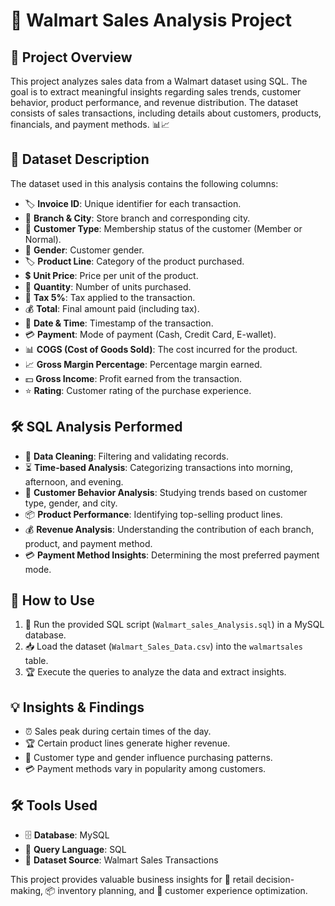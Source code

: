 # 🛒 Walmart Sales Analysis Project

## 📌 Project Overview
This project analyzes sales data from a Walmart dataset using SQL. The goal is to extract meaningful insights regarding sales trends, customer behavior, product performance, and revenue distribution. The dataset consists of sales transactions, including details about customers, products, financials, and payment methods. 📊📈

## 📂 Dataset Description
The dataset used in this analysis contains the following columns:
- 🏷 **Invoice ID**: Unique identifier for each transaction.
- 🏬 **Branch & City**: Store branch and corresponding city.
- 👥 **Customer Type**: Membership status of the customer (Member or Normal).
- 🚻 **Gender**: Customer gender.
- 🏷 **Product Line**: Category of the product purchased.
- 💲 **Unit Price**: Price per unit of the product.
- 🔢 **Quantity**: Number of units purchased.
- 🏦 **Tax 5%**: Tax applied to the transaction.
- 💰 **Total**: Final amount paid (including tax).
- 📅 **Date & Time**: Timestamp of the transaction.
- 💳 **Payment**: Mode of payment (Cash, Credit Card, E-wallet).
- 📊 **COGS (Cost of Goods Sold)**: The cost incurred for the product.
- 📈 **Gross Margin Percentage**: Percentage margin earned.
- 💵 **Gross Income**: Profit earned from the transaction.
- ⭐ **Rating**: Customer rating of the purchase experience.

## 🛠 SQL Analysis Performed
- 🧹 **Data Cleaning**: Filtering and validating records.
- ⏳ **Time-based Analysis**: Categorizing transactions into morning, afternoon, and evening.
- 👥 **Customer Behavior Analysis**: Studying trends based on customer type, gender, and city.
- 📦 **Product Performance**: Identifying top-selling product lines.
- 💰 **Revenue Analysis**: Understanding the contribution of each branch, product, and payment method.
- 💳 **Payment Method Insights**: Determining the most preferred payment mode.

## 🔧 How to Use
1. 🚀 Run the provided SQL script (`Walmart_sales_Analysis.sql`) in a MySQL database.
2. 📥 Load the dataset (`Walmart_Sales_Data.csv`) into the `walmartsales` table.
3. 🏆 Execute the queries to analyze the data and extract insights.

## 💡 Insights & Findings
- ⏰ Sales peak during certain times of the day.
- 🏆 Certain product lines generate higher revenue.
- 👥 Customer type and gender influence purchasing patterns.
- 💳 Payment methods vary in popularity among customers.

## 🛠 Tools Used
- 🗄 **Database**: MySQL
- 📜 **Query Language**: SQL
- 🏪 **Dataset Source**: Walmart Sales Transactions

This project provides valuable business insights for 🏬 retail decision-making, 📦 inventory planning, and 🤝 customer experience optimization.
